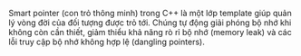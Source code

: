 Smart pointer (con trỏ thông minh) trong C++ là một lớp template giúp quản lý vòng đời của đối tượng được trỏ tới. Chúng tự động giải phóng bộ nhớ khi không còn cần thiết, giảm thiểu khả năng rò rỉ bộ nhớ (memory leak) và các lỗi truy cập bộ nhớ không hợp lệ (dangling pointers).
